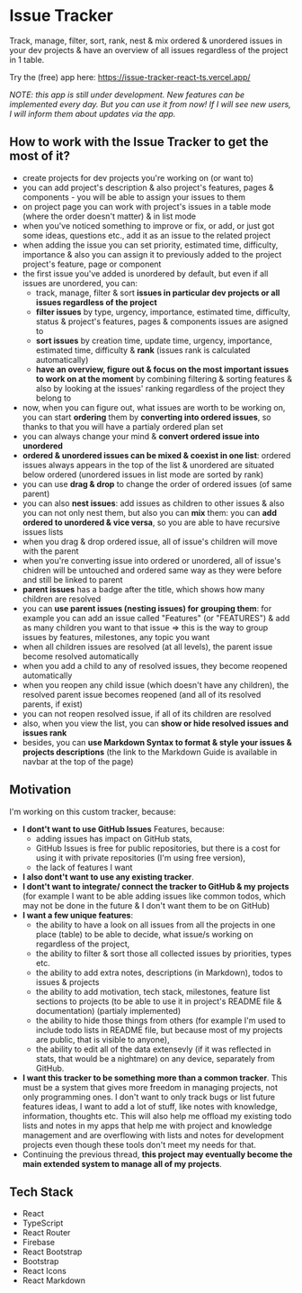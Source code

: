 # Issue Tracker

Track, manage, filter, sort, rank, nest & mix ordered & unordered issues in your dev projects & have an overview of all issues regardless of the project in 1 table.

Try the (free) app here: https://issue-tracker-react-ts.vercel.app/

*NOTE: this app is still under development. New features can be implemented every day. But you can use it from now! If I will see new users, I will inform them about updates via the app.*

## How to work with the Issue Tracker to get the most of it?

- create projects for dev projects you're working on (or want to)
- you can add project's description & also project's features, pages & components - you will be able to assign your issues to them
- on project page you can work with project's issues in a table mode (where the order doesn't matter) & in list mode
- when you've noticed something to improve or fix, or add, or just got some ideas, questions etc., add it as an issue to the related project
- when adding the issue you can set priority, estimated time, difficulty, importance & also you can assign it to previously added to the project project's feature, page or component
- the first issue you've added is unordered by default, but even if all issues are unordered, you can:
  - track, manage, filter & sort **issues in particular dev projects or all issues regardless of the project**
  - **filter issues** by type, urgency, importance, estimated time, difficulty, status & project's features, pages & components issues are asigned to
  - **sort issues** by creation time, update time, urgency, importance, estimated time, difficulty & **rank** (issues rank is calculated automatically)
  - **have an overview, figure out & focus on the most important issues to work on at the moment** by combining filtering & sorting features & also by looking at the issues' ranking regardless of the project they belong to
- now, when you can figure out, what issues are worth to be working on, you can start **ordering** them by **converting into ordered issues**, so thanks to that you will have a partialy ordered plan set
- you can always change your mind & **convert ordered issue into unordered**
- **ordered & unordered issues can be mixed & coexist in one list**: ordered issues always appears in the top of the list & unordered are situated below ordered (unordered issues in list mode are sorted by rank)
- you can use **drag & drop** to change the order of ordered issues (of same parent)
- you can also **nest issues**: add issues as children to other issues & also you can not only nest them, but also you can **mix** them: you can **add ordered to unordered & vice versa**, so you are able to have recursive issues lists
- when you drag & drop ordered issue, all of issue's children will move with the parent
- when you're converting issue into ordered or unordered, all of issue's chidren will be untouched and ordered same way as they were before and still be linked to parent
- **parent issues** has a badge after the title, which shows how many children are resolved
- you can **use parent issues (nesting issues) for grouping them**: for example you can add an issue called "Features" (or "FEATURES") & add as many children you want to that issue => this is the way to group issues by features, milestones, any topic you want
- when all children issues are resolved (at all levels), the parent issue become resolved automatically
- when you add a child to any of resolved issues, they become reopened automatically
- when you reopen any child issue (which doesn't have any children), the resolved parent issue becomes reopened (and all of its resolved parents, if exist)
- you can not reopen resolved issue, if all of its children are resolved
- also, when you view the list, you can **show or hide resolved issues and issues rank**
- besides, you can **use Markdown Syntax to format & style your issues & projects descriptions** (the link to the Markdown Guide is available in navbar at the top of the page)

## Motivation

I'm working on this custom tracker, because:

- **I dont't want to use GitHub Issues** Features, because:
  - adding issues has impact on GitHub stats,
  - GitHub Issues is free for public repositories, but there is a cost for using it with private repositories (I'm using free version),
  - the lack of features I want
- **I also dont't want to use any existing tracker**.
- **I dont't want to integrate/ connect the tracker to GitHub & my projects** (for example I want to be able adding issues like common todos, which may not be done in the future & I don't want them to be on GitHub)
- **I want a few unique features**:
  - the ability to have a look on all issues from all the projects in one place (table) to be able to decide, what issue/s working on regardless of the project,
  - the ability to filter & sort those all collected issues by priorities, types etc.
  - the ability to add extra notes, descriptions (in Markdown), todos to issues & projects
  - the ability to add motivation, tech stack, milestones, feature list sections to projects (to be able to use it in project's README file & documentation) (partialy implemented)
  - the ability to hide those things from others (for example I'm used to include todo lists in README file, but because most of my projects are public, that is visible to anyone),
  - the ability to edit all of the data extensevly (if it was reflected in stats, that would be a nightmare) on any device, separately from GitHub.
- **I want this tracker to be something more than a common tracker**. This must be a system that gives more freedom in managing projects, not only programming ones. I don't want to only track bugs or list future features ideas, I want to add a lot of stuff, like notes with knowledge, information, thoughts etc. This will also help me offload my existing todo lists and notes in my apps that help me with project and knowledge management and are overflowing with lists and notes for development projects even though these tools don't meet my needs for that.
- Continuing the previous thread, **this project may eventually become the main extended system to manage all of my projects**.

## Tech Stack

- React
- TypeScript
- React Router
- Firebase
- React Bootstrap
- Bootstrap
- React Icons
- React Markdown